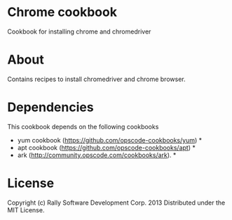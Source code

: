 # Chrome cookbook
Cookbook for installing chrome and chromedriver

# About
Contains recipes to install chromedriver and chrome browser.

# Dependencies
This cookbook depends on the following cookbooks

* yum cookbook (https://github.com/opscode-cookbooks/yum) *
* apt cookbook (https://github.com/opscode-cookbooks/apt) *
* ark (http://community.opscode.com/cookbooks/ark). *

# License
Copyright (c) Rally Software Development Corp. 2013
Distributed under the MIT License.

